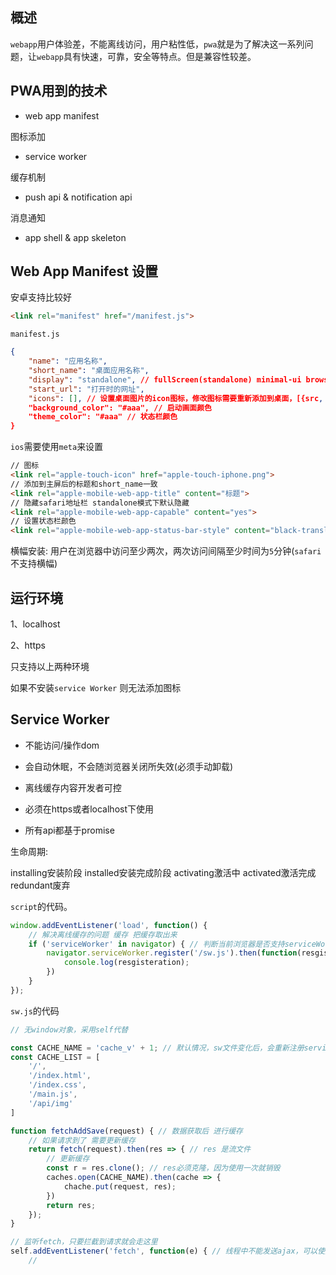 
## 概述

```webapp```用户体验差，不能离线访问，用户粘性低，```pwa```就是为了解决这一系列问题，让```webapp```具有快速，可靠，安全等特点。但是兼容性较差。

## PWA用到的技术

- web app manifest

图标添加

- service worker

缓存机制

- push api & notification api

消息通知

- app shell & app skeleton

## Web App Manifest 设置

安卓支持比较好

```html
<link rel="manifest" href="/manifest.js">
```

```manifest.js```

```json
{
    "name": "应用名称",
    "short_name": "桌面应用名称",
    "display": "standalone", // fullScreen(standalone) minimal-ui browser
    "start_url": "打开时的网址",
    "icons": [], // 设置桌面图片的icon图标，修改图标需要重新添加到桌面，[{src, sizes, type}]，[{"src": "", "sizes": "144x144", type: "image/png"}] 默认144 * 144
    "background_color": "#aaa", // 启动画面颜色
    "theme_color": "#aaa" // 状态栏颜色
}
```

```ios```需要使用```meta```来设置

```html
// 图标
<link rel="apple-touch-icon" href="apple-touch-iphone.png">
// 添加到主屏后的标题和short_name一致
<link rel="apple-mobile-web-app-title" content="标题">
// 隐藏safari地址栏 standalone模式下默认隐藏
<link rel="apple-mobile-web-app-capable" content="yes">
// 设置状态栏颜色
<link rel="apple-mobile-web-app-status-bar-style" content="black-translucent">
```

横幅安装: 用户在浏览器中访问至少两次，两次访问间隔至少时间为```5```分钟(```safari```不支持横幅)

## 运行环境

1、localhost

2、https

只支持以上两种环境

如果不安装```service Worker``` 则无法添加图标

## Service Worker

- 不能访问/操作dom

- 会自动休眠，不会随浏览器关闭所失效(必须手动卸载)

- 离线缓存内容开发者可控

- 必须在https或者localhost下使用

- 所有api都基于promise

生命周期:

installing安装阶段
installed安装完成阶段
activating激活中
activated激活完成
redundant废弃

```script```的代码。

```js
window.addEventListener('load', function() {
    // 解决离线缓存的问题 缓存 把缓存取出来
    if ('serviceWorker' in navigator) { // 判断当前浏览器是否支持serviceWorker
        navigator.serviceWorker.register('/sw.js').then(function(resgisteration) {
            console.log(resgisteration);
        })
    }
});
```

```sw.js```的代码

```js
// 无window对象，采用self代替

const CACHE_NAME = 'cache_v' + 1; // 默认情况，sw文件变化后，会重新注册serviceWorker
const CACHE_LIST = [
    '/',
    '/index.html',
    '/index.css',
    '/main.js',
    '/api/img'
]

function fetchAddSave(request) { // 数据获取后 进行缓存
    // 如果请求到了 需要更新缓存
    return fetch(request).then(res => { // res 是流文件
        // 更新缓存
        const r = res.clone(); // res必须克隆，因为使用一次就销毁
        caches.open(CACHE_NAME).then(cache => {
            chache.put(request, res);
        })
        return res;
    });
}

// 监听fetch，只要拦截到请求就会走这里
self.addEventListener('fetch', function(e) { // 线程中不能发送ajax，可以使用fetch
    //